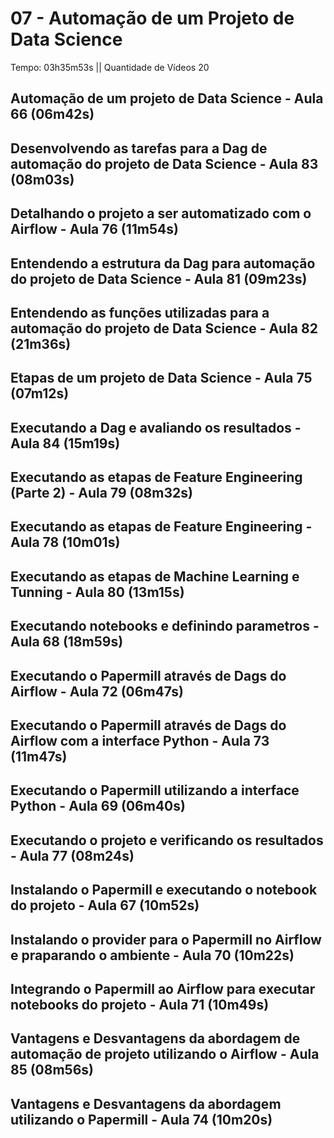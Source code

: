 # 07 - Automação de um Projeto de Data Science

Tempo: 03h35m53s || Quantidade de Vídeos 20

## Automação de um projeto de Data Science - Aula 66 (06m42s)



## Desenvolvendo as tarefas para a Dag de automação do projeto de Data Science - Aula 83 (08m03s)



## Detalhando o projeto a ser automatizado com o Airflow - Aula 76 (11m54s)



## Entendendo a estrutura da Dag para automação do projeto de Data Science - Aula 81 (09m23s)



## Entendendo as funções utilizadas para a automação do projeto de Data Science - Aula 82 (21m36s)



## Etapas de um projeto de Data Science - Aula 75 (07m12s)



## Executando a Dag e avaliando os resultados - Aula 84 (15m19s)



## Executando as etapas de Feature Engineering (Parte 2) - Aula 79 (08m32s)



## Executando as etapas de Feature Engineering - Aula 78 (10m01s)



## Executando as etapas de Machine Learning e Tunning - Aula 80 (13m15s)



## Executando notebooks e definindo parametros - Aula 68 (18m59s)



## Executando o Papermill através de Dags do Airflow - Aula 72 (06m47s)



## Executando o Papermill através de Dags do Airflow com a interface Python - Aula 73 (11m47s)



## Executando o Papermill utilizando a interface Python - Aula 69 (06m40s)



## Executando o projeto e verificando os resultados - Aula 77 (08m24s)



## Instalando o Papermill e executando o notebook do projeto - Aula 67 (10m52s)



## Instalando o provider para o Papermill no Airflow e praparando o ambiente - Aula 70 (10m22s)



## Integrando o Papermill ao Airflow para executar notebooks do projeto - Aula 71 (10m49s)



## Vantagens e Desvantagens da abordagem de automação de projeto utilizando o Airflow - Aula 85 (08m56s)



## Vantagens e Desvantagens da abordagem utilizando o Papermill - Aula 74 (10m20s)



